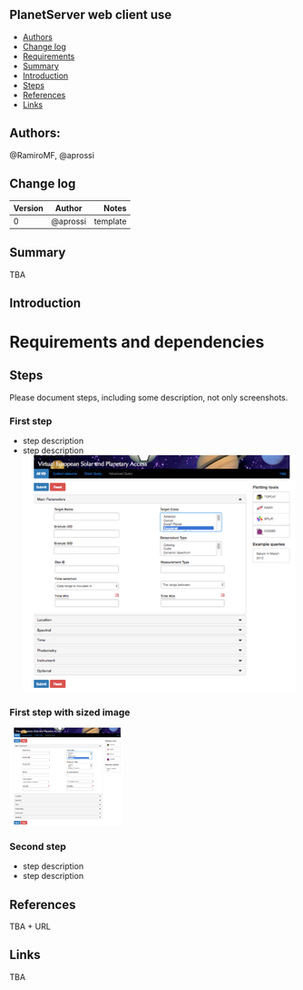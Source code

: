 ## PlanetServer web client use

* [Authors](#authors)
* [Change log](#change-log)
* [Requirements](#requirements-and-dependencies)
* [Summary](#summary)
* [Introduction](#introduction)
* [Steps](#steps)
* [References](#references)
* [Links](#links)

## Authors:

@RamiroMF, @aprossi

## Change log

| Version       | Author        | Notes  |
| ------------- |:-------------:| -----: |
| 0             | @aprossi      | template   |



## Summary
TBA

## Introduction

# Requirements and dependencies

## Steps
Please document steps, including some description, not only screenshots.

### First step
* step description
* step description
![1](https://raw.githubusercontent.com/aprossi/vespa-test-tutorial/master/IMG/1.png)

### First step with sized image
<img src="https://raw.githubusercontent.com/aprossi/vespa-test-tutorial/master/IMG/1.png" width="200">

### Second step
* step description
* step description


## References

TBA + URL


## Links

TBA
